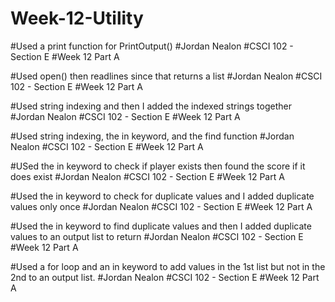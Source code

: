 # Week-12-Utility

#Used a print function for PrintOutput()
#Jordan Nealon
#CSCI 102 - Section E
#Week 12 Part A

#Used open() then readlines since that returns a list
#Jordan Nealon
#CSCI 102 - Section E
#Week 12 Part A

#Used string indexing and then I added the indexed strings together
#Jordan Nealon
#CSCI 102 - Section E
#Week 12 Part A

#Used string indexing, the in keyword, and the find function
#Jordan Nealon
#CSCI 102 - Section E
#Week 12 Part A

#USed the in keyword to check if player exists then found the score if it does exist
#Jordan Nealon
#CSCI 102 - Section E
#Week 12 Part A

#Used the in keyword to check for duplicate values and I added duplicate values only once
#Jordan Nealon
#CSCI 102 - Section E
#Week 12 Part A

#Used the in keyword to find duplicate values and then I added duplicate values to an output list to return
#Jordan Nealon
#CSCI 102 - Section E
#Week 12 Part A

#Used a for loop and an in keyword to add values in the 1st list but not in the 2nd to an output list.
#Jordan Nealon
#CSCI 102 - Section E
#Week 12 Part A

